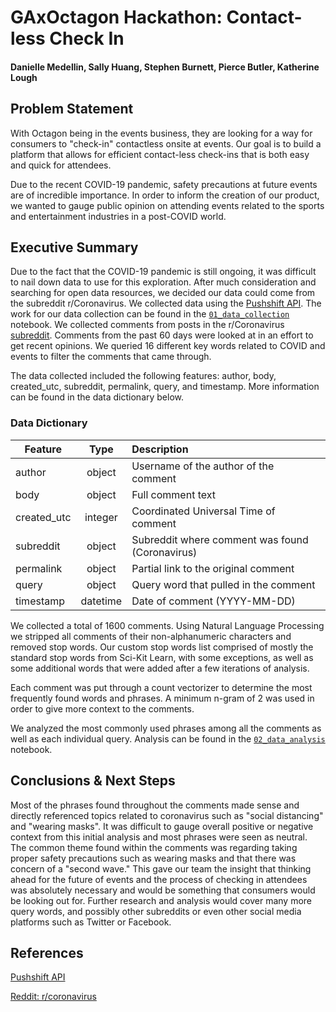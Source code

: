 # GAxOctagon Hackathon: Contact-less Check In
#### Danielle Medellin, Sally Huang, Stephen Burnett, Pierce Butler, Katherine Lough

## Problem Statement
With Octagon being in the events business, they are looking for a way for consumers to "check-in" contactless onsite at events. Our goal is to build a platform that allows for efficient contact-less check-ins that is both easy and quick for attendees.

Due to the recent COVID-19 pandemic, safety precautions at future events are of incredible importance. In order to inform the creation of our product, we wanted to gauge public opinion on attending events related to the sports and entertainment industries in a post-COVID world.

## Executive Summary
Due to the fact that the COVID-19 pandemic is still ongoing, it was difficult to nail down data to use for this exploration. After much consideration and searching for open data resources, we decided our data could come from the subreddit r/Coronavirus. We collected data using the [Pushshift API](https://github.com/pushshift/api). The work for our data collection can be found in the [`01_data_collection`](./code/01_data_collection.ipynb) notebook. We collected comments from posts in the r/Coronavirus [subreddit](www.reddit.com/r/coronavirus). Comments from the past 60 days were looked at in an effort to get recent opinions. We queried 16 different key words related to COVID and events to filter the comments that came through.

The data collected included the following features: author, body, created_utc, subreddit, permalink, query, and timestamp. More information can be found in the data dictionary below.

### Data Dictionary
|Feature|Type|Description|
|---|:---:|:---|
|author|object|Username of the author of the comment|
|body|object|Full comment text|
|created_utc|integer|Coordinated Universal Time of comment|
|subreddit|object|Subreddit where comment was found (Coronavirus)|
|permalink|object|Partial link to the original comment|
|query|object|Query word that pulled in the comment|
|timestamp|datetime|Date of comment (YYYY-MM-DD)|

We collected a total of 1600 comments. Using Natural Language Processing we stripped all comments of their non-alphanumeric characters and removed stop words. Our custom stop words list comprised of mostly the standard stop words from Sci-Kit Learn, with some exceptions, as well as some additional words that were added after a few iterations of analysis. 

Each comment was put through a count vectorizer to determine the most frequently found words and phrases. A minimum n-gram of 2 was used in order to give more context to the comments.

We analyzed the most commonly used phrases among all the comments as well as each individual query. Analysis can be found in the [`02_data_analysis`](./code/02_data_analysis.ipynb) notebook.

## Conclusions & Next Steps
Most of the phrases found throughout the comments made sense and directly referenced topics related to coronavirus such as "social distancing" and "wearing masks". It was difficult to gauge overall positive or negative context from this initial analysis and most phrases were seen as neutral. The common theme found within the comments was regarding taking proper safety precautions such as wearing masks and that there was concern of a "second wave." This gave our team the insight that thinking ahead for the future of events and the process of checking in attendees was absolutely necessary and would be something that consumers would be looking out for. Further research and analysis would cover many more query words, and possibly other subreddits or even other social media platforms such as Twitter or Facebook. 

## References
[Pushshift API](https://github.com/pushshift/api)

[Reddit: r/coronavirus](www.reddit.com/r/coronavirus)